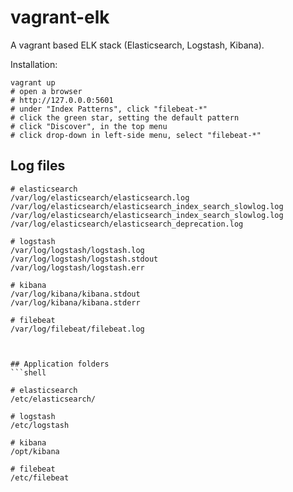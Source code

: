 # vagrant-elk

A vagrant based ELK stack (Elasticsearch, Logstash, Kibana).

Installation:
```shell
vagrant up
# open a browser
# http://127.0.0.0:5601
# under "Index Patterns", click "filebeat-*"
# click the green star, setting the default pattern
# click "Discover", in the top menu
# click drop-down in left-side menu, select "filebeat-*"
```



## Log files
```shell
# elasticsearch
/var/log/elasticsearch/elasticsearch.log
/var/log/elasticsearch/elasticsearch_index_search_slowlog.log
/var/log/elasticsearch/elasticsearch_index_search_slowlog.log
/var/log/elasticsearch/elasticsearch_deprecation.log

# logstash
/var/log/logstash/logstash.log
/var/log/logstash/logstash.stdout
/var/log/logstash/logstash.err

# kibana
/var/log/kibana/kibana.stdout
/var/log/kibana/kibana.stderr

# filebeat
/var/log/filebeat/filebeat.log



## Application folders
```shell

# elasticsearch
/etc/elasticsearch/

# logstash
/etc/logstash

# kibana
/opt/kibana

# filebeat
/etc/filebeat


```